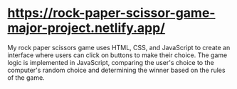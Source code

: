 # https://rock-paper-scissor-game-major-project.netlify.app/

My rock paper scissors game uses HTML, CSS, and JavaScript to create an interface where users can click on buttons to make their choice. The game logic is implemented in JavaScript, comparing the user's choice to the computer's random choice and determining the winner based on the rules of the game.
